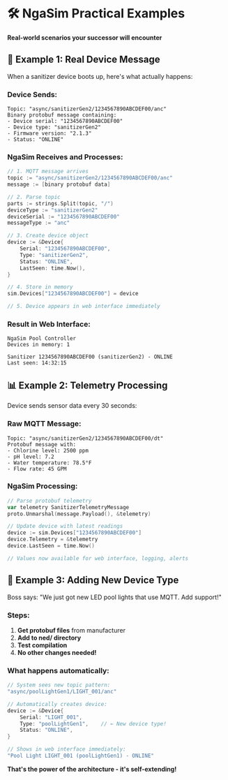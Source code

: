 # 🛠️ NgaSim Practical Examples

**Real-world scenarios your successor will encounter**

## 📡 **Example 1: Real Device Message**

When a sanitizer device boots up, here's what actually happens:

### **Device Sends:**
```
Topic: "async/sanitizerGen2/1234567890ABCDEF00/anc"
Binary protobuf message containing:
- Device serial: "1234567890ABCDEF00"  
- Device type: "sanitizerGen2"
- Firmware version: "2.1.3"
- Status: "ONLINE"
```

### **NgaSim Receives and Processes:**
```go
// 1. MQTT message arrives
topic := "async/sanitizerGen2/1234567890ABCDEF00/anc"
message := [binary protobuf data]

// 2. Parse topic
parts := strings.Split(topic, "/")
deviceType := "sanitizerGen2"
deviceSerial := "1234567890ABCDEF00"  
messageType := "anc"

// 3. Create device object
device := &Device{
    Serial: "1234567890ABCDEF00",
    Type: "sanitizerGen2", 
    Status: "ONLINE",
    LastSeen: time.Now(),
}

// 4. Store in memory
sim.Devices["1234567890ABCDEF00"] = device

// 5. Device appears in web interface immediately
```

### **Result in Web Interface:**
```
NgaSim Pool Controller
Devices in memory: 1

Sanitizer 1234567890ABCDEF00 (sanitizerGen2) - ONLINE
Last seen: 14:32:15
```

## 📊 **Example 2: Telemetry Processing**

Device sends sensor data every 30 seconds:

### **Raw MQTT Message:**
```
Topic: "async/sanitizerGen2/1234567890ABCDEF00/dt"
Protobuf message with:
- Chlorine level: 2500 ppm
- pH level: 7.2
- Water temperature: 78.5°F
- Flow rate: 45 GPM
```

### **NgaSim Processing:**
```go
// Parse protobuf telemetry
var telemetry SanitizerTelemetryMessage
proto.Unmarshal(message.Payload(), &telemetry)

// Update device with latest readings  
device := sim.Devices["1234567890ABCDEF00"]
device.Telemetry = &telemetry
device.LastSeen = time.Now()

// Values now available for web interface, logging, alerts
```

## 🔧 **Example 3: Adding New Device Type**

Boss says: "We just got new LED pool lights that use MQTT. Add support!"

### **Steps:**
1. **Get protobuf files** from manufacturer
2. **Add to ned/ directory**
3. **Test compilation**
4. **No other changes needed!**

### **What happens automatically:**
```go
// System sees new topic pattern:
"async/poolLightGen1/LIGHT_001/anc"

// Automatically creates device:
device := &Device{
    Serial: "LIGHT_001",
    Type: "poolLightGen1",    // ← New device type!
    Status: "ONLINE",
}

// Shows in web interface immediately:
"Pool Light LIGHT_001 (poolLightGen1) - ONLINE"
```

**That's the power of the architecture - it's self-extending!**
